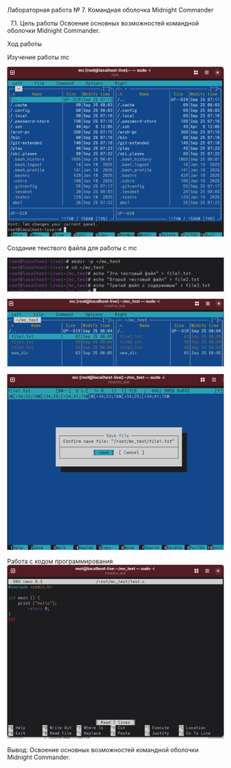 ﻿Лабораторная работа № 7. Командная оболочка Midnight Commander

` `7.1. Цель работы Освоение основных возможностей командной оболочки Midnight Commander. 

Ход работы

Изучение работы mc

![](Aspose.Words.40d64053-74ff-45b1-9331-259d110d6284.001.png)

Создание текствого файла для работы с mc

![](Aspose.Words.40d64053-74ff-45b1-9331-259d110d6284.002.png)


![](Aspose.Words.40d64053-74ff-45b1-9331-259d110d6284.003.png)

![](Aspose.Words.40d64053-74ff-45b1-9331-259d110d6284.004.png)

Работа с кодом программирования ![](Aspose.Words.40d64053-74ff-45b1-9331-259d110d6284.005.png)

Вывод: Освоение основных возможностей командной оболочки Midnight Commander.
